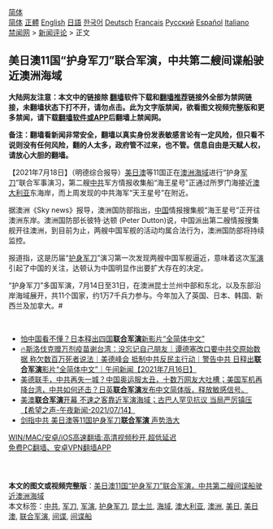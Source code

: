  <!-- 面包屑导航 --> <div class="breadcrumb"><!-- GTranslate: https://gtranslate.io/ -->  <div class="switcher notranslate">  <div class="selected">  <a href="#" onclick="return false;"> 简体</a>  </div>  <div class="option">  <a href="https://www.bannedbook.org" onclick="doGTranslate('zh-CN|zh-CN');jQuery('div.switcher div.selected a').html(jQuery(this).html());return false;" title="简体中文" class="nturl selected"> 简体</a>  <a href="https://www.bannedbook.org/zh-tw/" onclick="doGTranslate('zh-CN|zh-TW');jQuery('div.switcher div.selected a').html(jQuery(this).html());return false;" title="繁體中文" class="nturl"> 正體</a>  <a href="https://www.bannedbook.org/en/" onclick="doGTranslate('zh-CN|en');jQuery('div.switcher div.selected a').html(jQuery(this).html());return false;" title="English" class="nturl"> English</a>  <a href="https://www.bannedbook.org/ja/" onclick="doGTranslate('zh-CN|ja');jQuery('div.switcher div.selected a').html(jQuery(this).html());return false;" title="日本語" class="nturl"> 日語</a>  <a href="https://www.bannedbook.org/ko/" onclick="doGTranslate('zh-CN|ko');jQuery('div.switcher div.selected a').html(jQuery(this).html());return false;" title="한국어" class="nturl"> 한국어</a>  <a href="https://www.bannedbook.org/de/" onclick="doGTranslate('zh-CN|de');jQuery('div.switcher div.selected a').html(jQuery(this).html());return false;" title="Deutsch" class="nturl"> Deutsch</a>  <a href="https://www.bannedbook.org/fr/" onclick="doGTranslate('zh-CN|fr');jQuery('div.switcher div.selected a').html(jQuery(this).html());return false;" title="Français" class="nturl"> Français</a>  <a href="https://www.bannedbook.org/ru/" onclick="doGTranslate('zh-CN|ru');jQuery('div.switcher div.selected a').html(jQuery(this).html());return false;" title="Русский" class="nturl"> Русский</a>  <a href="https://www.bannedbook.org/es/" onclick="doGTranslate('zh-CN|es');jQuery('div.switcher div.selected a').html(jQuery(this).html());return false;" title="Español" class="nturl"> Español</a>  <a href="https://www.bannedbook.org/it/" onclick="doGTranslate('zh-CN|it');jQuery('div.switcher div.selected a').html(jQuery(this).html());return false;" title="Italiano" class="nturl"> Italiano</a>  </div>  </div>      <div class='breadcrumb-sub'><!-- Breadcrumb NavXT 6.3.0 --> <a href="https://www.bannedbook.org/" class="home">禁闻网</a> &gt; <a href="https://www.bannedbook.org/bnews/comments/" class="category">新闻评论</a> &gt; 正文</div></div><h2>美日澳11国“护身军刀”联合军演，中共第二艘间谍船驶近澳洲海域</h2> <p class="notice"><b>大陆网友注意：本文中的链接除 <a href="https://github.com/bannedbook/fanqiang" >翻墙</a>软件下载和<a href="https://github.com/killgcd/justmysocks/blob/master/README.md">翻墙推荐</a>链接外全部为禁网链接，未翻墙状态下打不开，请勿点击。此为文字版禁闻，欲看图文视频完整版和更多禁闻，请下载<a href="https://github.com/bannedbook/fanqiang">翻墙软件或APP</a>后翻墙上禁闻网。</p><p>备注：翻墙看新闻非常安全，翻墙以真实身份发表敏感言论有一定风险，但只看不说则没有任何风险，翻的人太多，政府管不过来，也不管。信息自由是天赋人权，请放心大胆的翻墙。</b></p>  <div class="entry"> <p>              <a href="https://i0.wp.com/upload-images-bucket-v64rleca837do.s3.eu-west-1.amazonaws.com/wp-content/uploads/2021/07/18075459/0718-%E9%96%93%E8%AB%9C%E8%88%B9-%E5%9C%96.jpg?fit=1280%2C720&#038;ssl=1" data-caption=""></a>                            </p> <p>【2021年7月18日】（明德综合报导）<a href="https://www.bannedbook.org/bnews/tag/%E7%BE%8E%E6%97%A5%E6%BE%B3/" class="st_tag internal_tag" rel="tag" title="标签 美日澳 下的日志">美日澳</a>等11国正在<a href="https://www.bannedbook.org/bnews/tag/%e6%be%b3%e6%b4%b2/" class="st_tag internal_tag" rel="tag" title="标签 澳洲 下的日志">澳洲</a><a href="https://www.bannedbook.org/bnews/tag/%E6%B5%B7%E5%9F%9F/" class="st_tag internal_tag" rel="tag" title="标签 海域 下的日志">海域</a>进行“护身<a href="https://www.bannedbook.org/bnews/tag/%E5%86%9B%E5%88%80/" class="st_tag internal_tag" rel="tag" title="标签 军刀 下的日志">军刀</a>”联合军事演习，第二艘<a href="https://www.bannedbook.org/bnews/tag/%e4%b8%ad%e5%85%b1/" class="st_tag internal_tag" rel="tag" title="标签 中共 下的日志">中共</a>军方情报收集船“海王星号”正通过所罗门海接近<a href="https://www.bannedbook.org/bnews/tag/%e6%be%b3%e5%a4%a7%e5%88%a9%e4%ba%9a/" class="st_tag internal_tag" rel="tag" title="标签 澳大利亚 下的日志">澳大利亚</a>东海岸，而上周发现的中共海军“天王星号”在附近。</p>  <p>据澳洲《Sky news》报导，澳洲国防部指出，<span class='wp_keywordlink_affiliate'><a href="https://www.bannedbook.org/" title="中国" target="_blank">中国</a></span>情报搜集舰“海王星号”正开往澳洲东岸。澳洲国防部长彼特·达顿 (Peter Dutton)说，中国派出第二艘情报搜集舰开往澳洲，到目前为止，两艘中国军舰的活动均属合法行为，澳洲国防部将持续监控。</p> <p>报道指，这是历届“<a href="https://www.bannedbook.org/bnews/tag/%E6%8A%A4%E8%BA%AB%E5%86%9B%E5%88%80/" class="st_tag internal_tag" rel="tag" title="标签 护身军刀 下的日志">护身军刀</a>”演习第一次发现两艘中国军舰逼近，意味着这次<a href="https://www.bannedbook.org/bnews/tag/%e5%86%9b%e6%bc%94/" class="st_tag internal_tag" rel="tag" title="标签 军演 下的日志">军演</a>引起了中国的关注，达顿认为中国明显作出要扩大存在的决定。</p>  <p>“护身军刀”多国军演，7月14日至31日，在澳洲昆士兰州中部和东北，以及东部沿岸海域展开，共11个国家，约1万7千兵力参与。今年加入了英国、日本、韩国、新西兰及加拿大。#</p> <p>&nbsp;</p>  <ul class='op-related-articles' title='相关阅读'> <li><a href='https://www.bannedbook.org/bnews/comments/20210717/1588586.html' target='_blank'>怕中国看不懂？日本释出四国<b>联合军演</b>新影片“全简体中文”</a></li> <li><a href='https://www.bannedbook.org/bnews/taiwannews/20210716/1588292.html' target='_blank'>🔥斯洛伐克赠万剂疫苗谢台湾：没忘记自己朋友｜谭德塞改口要中共交原始数据 称欠数百万死者说法｜美德峰会 抵制中共反民主行动｜警告中共 日释出<b>联合军演</b>影片“全简体中文”｜午间新闻【2021年7月16日】</a></li> <li><a href='https://www.bannedbook.org/bnews/bannedvideo/20210716/1588019.html' target='_blank'>美德联手，中共再失一城？中国奥运服太丑，十数万网友大吐槽；美国军机再降台湾，中共如何还击？日英<b>联合军演</b>发布中文简体版，释放敏感信号。</a></li> <li><a href='https://www.bannedbook.org/bnews/comments/20210715/1587521.html' target='_blank'>美澳<b>联合军演</b>开幕 不速之客靠近军演海域；古巴人罕见抗议 当局严厉镇压【希望之声-午夜新闻-2021/07/14】</a></li> <li><a href='https://www.bannedbook.org/bnews/comments/20210715/1587425.html' target='_blank'>剑指中共 美日澳等11国护身军刀<b>联合军演</b> 声势浩大</a></li> </ul> <p class="texttj"> <a href="https://github.com/bannedbook/fanqiang/wiki/V2ray%E6%9C%BA%E5%9C%BA" target="_blank">WIN/MAC/安卓/iOS高速翻墙:高清视频秒开,超低延迟</a><br/> <a href="https://github.com/bannedbook/fanqiang/wiki/%E7%A6%81%E9%97%BB%E7%BD%91%E5%AE%89%E5%8D%93%E7%BF%BB%E5%A2%99%E6%96%B0%E9%97%BBAPP" target="_blank">免费PC翻墙、安卓VPN翻墙APP</a></p><p>&nbsp;</p> <a name='sharetosocial'></a>  <div style="margin-bottom:5px;padding-bottom:5px;clear:both"> <div id="archive-pix-1" class="banner-ads"> <!-- AuctionX Display platform tag START --> <div id="26318x728x90x621x_ADSLOT2" clicktrack="%%CLICK_URL_ESC%%"></div> <!-- AuctionX Display platform tag END --> </div> <div id="archive-pix-2" class="banner-ads"> <!-- AuctionX Display platform tag START --> <div id="26315x300x250x621x_ADSLOT2" clicktrack="%%CLICK_URL_ESC%%"></div> <!-- AuctionX Display platform tag END --> </div> </div>    <div id="archive-pix-1" class="banner-ads"> <!-- AuctionX Display platform tag START --> <div id="26318x728x90x621x_ADSLOT3" clicktrack="%%CLICK_URL_ESC%%"></div> <!-- AuctionX Display platform tag END --> </div> <div><b>本文的图文或视频完整版</b>：<a href='https://www.bannedbook.org/bnews/comments/20210718/1589537.html'>美日澳11国“护身军刀”联合军演，中共第二艘间谍船驶近澳洲海域</a></div>  </div><!--END ENTRY--> <div class="postfooter"> <div>本文标签：<a href="https://www.bannedbook.org/bnews/tag/%e4%b8%ad%e5%85%b1/" rel="tag">中共</a>, <a href="https://www.bannedbook.org/bnews/tag/%E5%86%9B%E5%88%80/" rel="tag">军刀</a>, <a href="https://www.bannedbook.org/bnews/tag/%e5%86%9b%e6%bc%94/" rel="tag">军演</a>, <a href="https://www.bannedbook.org/bnews/tag/%E6%8A%A4%E8%BA%AB%E5%86%9B%E5%88%80/" rel="tag">护身军刀</a>, <a href="https://www.bannedbook.org/bnews/tag/%E6%98%86%E5%A3%AB%E5%85%B0/" rel="tag">昆士兰</a>, <a href="https://www.bannedbook.org/bnews/tag/%E6%B5%B7%E5%9F%9F/" rel="tag">海域</a>, <a href="https://www.bannedbook.org/bnews/tag/%e6%be%b3%e5%a4%a7%e5%88%a9%e4%ba%9a/" rel="tag">澳大利亚</a>, <a href="https://www.bannedbook.org/bnews/tag/%e6%be%b3%e6%b4%b2/" rel="tag">澳洲</a>, <a href="https://www.bannedbook.org/bnews/tag/%E7%BE%8E%E6%97%A5/" rel="tag">美日</a>, <a href="https://www.bannedbook.org/bnews/tag/%E7%BE%8E%E6%97%A5%E6%BE%B3/" rel="tag">美日澳</a>, <a href="https://www.bannedbook.org/bnews/tag/%e8%81%94%e5%90%88%e5%86%9b%e6%bc%94/" rel="tag">联合军演</a>, <a href="https://www.bannedbook.org/bnews/tag/%e9%97%b4%e8%b0%8d/" rel="tag">间谍</a>, <a href="https://www.bannedbook.org/bnews/tag/%E9%97%B4%E8%B0%8D%E8%88%B9/" rel="tag">间谍船</a></div>  </div><!--END POSTFOOTER--> 